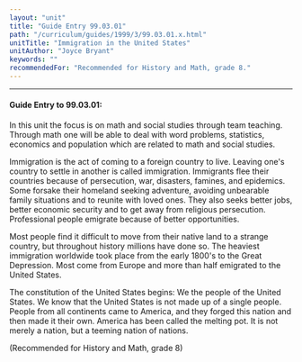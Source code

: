 ```yaml
---
layout: "unit"
title: "Guide Entry 99.03.01"
path: "/curriculum/guides/1999/3/99.03.01.x.html"
unitTitle: "Immigration in the United States"
unitAuthor: "Joyce Bryant"
keywords: ""
recommendedFor: "Recommended for History and Math, grade 8."
---
```

<body>
<hr/>
<h4>
Guide Entry to 99.03.01:
</h4>
<p>In this unit the focus is on math and social studies through team teaching.  Through math one will be able to deal with word problems, statistics, economics and population which are related to math and social studies.</p>
<p>
Immigration is the act of coming to a foreign country to live.  Leaving one's country to settle in another is called immigration.  Immigrants flee their countries because of persecution, war, disasters, famines, and epidemics.  Some forsake their homeland seeking adventure, avoiding unbearable family situations and to reunite with loved ones.  They also seeks better jobs, better economic security and to get away from religious persecution.  Professional people emigrate because of better opportunities.
</p>
<p>
Most people find it difficult to move from their native land to a strange country, but throughout history millions have done so.  The heaviest immigration worldwide took place from the early 1800's to the Great Depression.  Most come from Europe and more than half emigrated to the United States.
</p>
<p>
The constitution of the United States begins:  We the people of the United States.  We know that the United States is not made up of a single people.  People from all continents came to America, and they forged this nation and then made it their own.  America has been called the melting pot.  It is not merely a nation, but a teeming nation of nations.
</p>
<p>
(Recommended for History and Math, grade 8)
</p>
</body>
